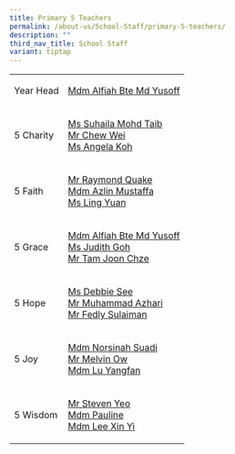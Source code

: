 ```yaml
---
title: Primary 5 Teachers
permalink: /about-us/School-Staff/primary-5-teachers/
description: ""
third_nav_title: School Staff
variant: tiptap
---
```

<table>
<tbody>
<tr>
<td rowspan="1" colspan="1">
<p>Year Head</p>
</td>
<td rowspan="1" colspan="1">
<p><a href="alfiah_md_yusoff@moe.edu.sg" rel="noopener noreferrer nofollow" target="_blank">Mdm Alfiah&nbsp;Bte Md Yusoff</a>
</p>
</td>
</tr>
<tr>
<td rowspan="1" colspan="1">
<p>5 Charity</p>
</td>
<td rowspan="1" colspan="1">
<p><a href="suhaila_mohd_taib@moe.edu.sg" rel="noopener noreferrer nofollow" target="_blank">Ms&nbsp;Suhaila&nbsp;Mohd Taib</a> 
<br><a href="chew_wei@moe.edu.sg" rel="noopener noreferrer nofollow" target="_blank">Mr Chew Wei</a> 
<br><a href="koh_minmin_angela@moe.edu.sg" rel="noopener noreferrer nofollow" target="_blank">Ms&nbsp;Angela&nbsp;Koh</a>
</p>
</td>
</tr>
<tr>
<td rowspan="1" colspan="1">
<p>5 Faith</p>
</td>
<td rowspan="1" colspan="1">
<p><a href="quake_kheok_meng_raymond@moe.edu.sg" rel="noopener noreferrer nofollow" target="_blank">Mr&nbsp;Raymond Quake</a> 
<br><a href="azlin_mustaffa@moe.edu.sg" rel="noopener noreferrer nofollow" target="_blank">Mdm&nbsp;Azlin&nbsp;Mustaffa</a> 
<br><a href="ling_yuan@moe.edu.sg" rel="noopener noreferrer nofollow" target="_blank">Ms Ling Yuan</a>
</p>
</td>
</tr>
<tr>
<td rowspan="1" colspan="1">
<p>5 Grace</p>
</td>
<td rowspan="1" colspan="1">
<p><a href="" rel="noopener noreferrer nofollow" target="_blank">Mdm&nbsp;Alfiah&nbsp;Bte Md Yusoff</a> 
<br><a href="goh_xue_ni_judith@moe.edu.sg" rel="noopener noreferrer nofollow" target="_blank">Ms&nbsp;Judith&nbsp;Goh</a> 
<br><a href="tam_joon_chze@moe.edu.sg" rel="noopener noreferrer nofollow" target="_blank">Mr&nbsp;Tam&nbsp;Joon Chze</a>
</p>
</td>
</tr>
<tr>
<td rowspan="1" colspan="1">
<p>5 Hope</p>
</td>
<td rowspan="1" colspan="1">
<p><a href="see_seow_ping_debbie@moe.edu.sg" rel="noopener noreferrer nofollow" target="_blank">Ms&nbsp;Debbie&nbsp;See</a> 
<br><a href="muhammad_azhari_shahri@moe.edu.sg" rel="noopener noreferrer nofollow" target="_blank">Mr Muhammad&nbsp;Azhari</a> 
<br><a href="mohammad_fedly_b_sulaiman@moe.edu.sg" rel="noopener noreferrer nofollow" target="_blank">Mr&nbsp;Fedly&nbsp;Sulaiman</a>
</p>
</td>
</tr>
<tr>
<td rowspan="1" colspan="1">
<p>5 Joy</p>
</td>
<td rowspan="1" colspan="1">
<p><a href="norsinah_suadi@moe.edu.sg" rel="noopener noreferrer nofollow" target="_blank">Mdm&nbsp;Norsinah&nbsp;Suadi</a> 
<br><a href="ow_weng_wai_melvin@moe.edu.sg" rel="noopener noreferrer nofollow" target="_blank">Mr&nbsp;Melvin&nbsp;Ow</a> 
<br><a href="lu_yangfan@moe.edu.sg" rel="noopener noreferrer nofollow" target="_blank">Mdm&nbsp;Lu Yangfan</a>
</p>
</td>
</tr>
<tr>
<td rowspan="1" colspan="1">
<p>5 Wisdom</p>
</td>
<td rowspan="1" colspan="1">
<p><a href="yeo_poh_teck@moe.edu.sg" rel="noopener noreferrer nofollow" target="_blank">Mr&nbsp;Steven Yeo</a>
<br><a href="paul_pouline@moe.edu.sg" rel="noopener noreferrer nofollow" target="_blank">Mdm Pauline</a> 
<br><a href="lee_xin_yi@moe.edu.sg" rel="noopener noreferrer nofollow" target="_blank">Mdm Lee Xin Yi</a>
</p>
<p></p>
<p></p>
<p></p>
</td>
</tr>
</tbody>
</table>
<p></p>